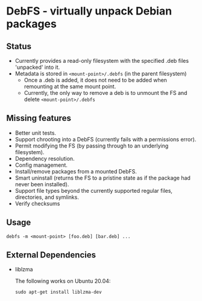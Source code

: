 # DebFS - virtually unpack Debian packages

## Status

- Currently provides a read-only filesystem with the specified .deb files 'unpacked' into it.
- Metadata is stored in `<mount-point>/.debfs` (in the parent filesystem)
  - Once a .deb is added, it does not need to be added when remounting at the same mount point.
  - Currently, the only way to remove a deb is to unmount the FS and delete `<mount-point>/.debfs`

## Missing features

- Better unit tests.
- Support chrooting into a DebFS (currently fails with a permissions error).
- Permit modifying the FS (by passing through to an underlying filesystem).
- Dependency resolution.
- Config management.
- Install/remove packages from a mounted DebFS.
- Smart uninstall (returns the FS to a pristine state as if the package had never been installed).
- Support file types beyond the currently supported regular files, directories, and symlinks.
- Verify checksums

## Usage

``` shell
debfs -m <mount-point> [foo.deb] [bar.deb] ...
```

## External Dependencies

- liblzma
  
  The following works on Ubuntu 20.04:
  
  ``` shell
  sudo apt-get install liblzma-dev
  ```
